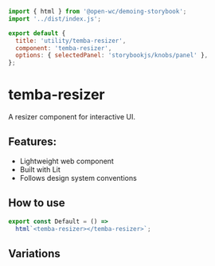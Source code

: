 ```js script
import { html } from '@open-wc/demoing-storybook';
import '../dist/index.js';

export default {
  title: 'utility/temba-resizer',
  component: 'temba-resizer',
  options: { selectedPanel: 'storybookjs/knobs/panel' },
};
```

# temba-resizer

A resizer component for interactive UI.

## Features:

- Lightweight web component
- Built with Lit
- Follows design system conventions

## How to use

```js preview-story
export const Default = () =>
  html`<temba-resizer></temba-resizer>`;
```

## Variations

